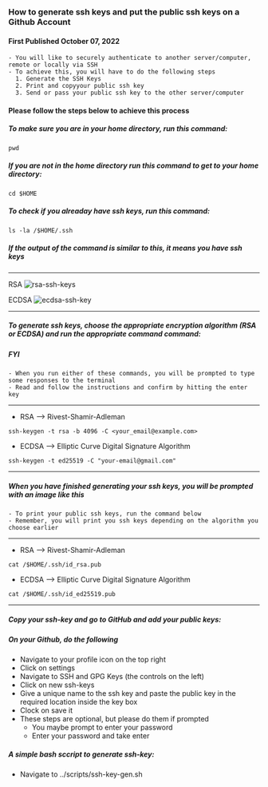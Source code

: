 ###  How to generate ssh keys and put the public ssh keys on a Github Account
#### First Published October 07, 2022
  
~~~
- You will like to securely authenticate to another server/computer, remote or locally via SSH
- To achieve this, you will have to do the following steps
  1. Generate the SSH Keys
  2. Print and copyyour public ssh key 
  3. Send or pass your public ssh key to the other server/computer
~~~

#### Please follow the steps below to achieve this process

  ##### To make sure you are in your home directory, run this command:
  ```
  pwd
  ```

  ##### If you are not in the home directory run this command to get to your home directory:
  ```
  cd $HOME
  ```

  ##### To check if you alreaday have ssh keys, run this command:
  ```
  ls -la /$HOME/.ssh
  ```
  ##### If the output of the command is similar to this, it means you have ssh keys
  ***
  RSA ![rsa-ssh-keys](https://user-images.githubusercontent.com/101201113/195610507-62e196bf-41f8-4e76-aac0-1ffd116c334e.png)


  ECDSA ![ecdsa-ssh-key](https://user-images.githubusercontent.com/101201113/195609492-7b94dda8-b26c-4d41-a042-7419a8553925.png)

  ***  
  ##### To generate  ssh keys, choose the appropriate encryption algorithm (RSA or ECDSA) and run the appropriate command command:
  ##### FYI
    - When you run either of these commands, you will be prompted to type some responses to the terminal 
    - Read and follow the instructions and confirm by hitting the enter key
  ***
   - RSA --> Rivest-Shamir-Adleman
  ```
  ssh-keygen -t rsa -b 4096 -C <your_email@example.com>
  ```
   - ECDSA --> Elliptic Curve Digital Signature Algorithm
  ```
  ssh-keygen -t ed25519 -C "your-email@gmail.com"
  ```
  ***
  ##### When you have finished generating your ssh keys, you will be prompted with an image like this
    - To print your public ssh keys, run the command below
    - Remember, you will print you ssh keys depending on the algorithm you choose earlier
  ***
   - RSA --> Rivest-Shamir-Adleman
  ```
  cat /$HOME/.ssh/id_rsa.pub
  ```
   - ECDSA --> Elliptic Curve Digital Signature Algorithm
  ```
  cat /$HOME/.ssh/id_ed25519.pub
  ```
  ***

##### Copy your ssh-key and go to GitHub and add your public keys:
##### On your Github, do the following
- Navigate to your profile icon on the top right
- Click on settings
- Navigate to SSH and GPG Keys (the controls on the left)
-  Click on new ssh-keys
- Give a unique name to the ssh key and paste the public key in the required location inside the key box
- Clock on save it 
- These steps are optional, but please do them if prompted
  - You maybe prompt to enter your password
  - Enter your password and take enter

##### A simple bash sccript to generate ssh-key:
- Navigate to ../scripts/ssh-key-gen.sh
